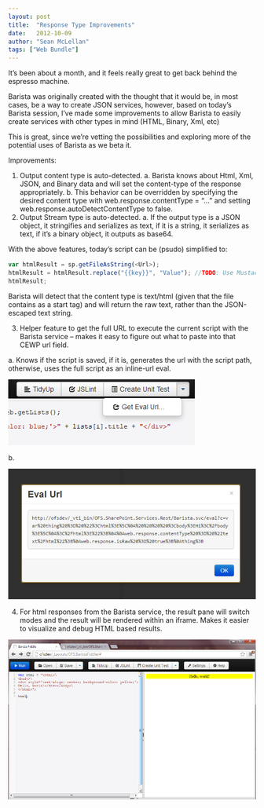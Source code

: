 ```yaml
---
layout: post
title:  "Response Type Improvements"
date:   2012-10-09
author: "Sean McLellan"
tags: ["Web Bundle"]
---
```

It’s been about a month, and it feels really great to get back behind the espresso machine.

Barista was originally created with the thought that it would be, in most cases, be a way to create JSON services, however, based on today’s Barista session, I’ve made some improvements to allow Barista to easily create services with other types in mind (HTML, Binary, Xml, etc)

This is great, since we’re vetting the possibilities and exploring more of the potential uses of Barista as we beta it.

Improvements:

1)	Output content type is auto-detected.
a.	Barista knows about Html, Xml, JSON, and Binary data and will set the content-type of the response appropriately.
b.	This behavior can be overridden by specifying the desired content type with web.response.contentType = “…” and setting web.response.autoDetectContentType to false.
2)	Output Stream type is auto-detected.
a.	If the output type is a JSON object, it stringifies and serializes as text, if it is a string, it serializes as text, if it’s a binary object, it outputs as base64.

With the above features, today’s script can be (psudo) simplified to:

```javascript
var htmlResult = sp.getFileAsString(<Url>);
htmlResult = htmlResult.replace("{{key}}", "Value"); //TODO: Use Mustache instead.
htmlResult;
```

Barista will detect that the content type is text/html (given that the file contains <html> as a start tag) and will return the raw text, rather than the JSON-escaped text string.

3)	Helper feature to get the full URL to execute the current script with the Barista service – makes it easy to figure out what to paste into that CEWP url field.

a.	Knows if the script is saved, if it is, generates the url with the script path, otherwise, uses the full script as an inline-url eval.

![alt text](/img/2012-10-09-response-type-improvements-01.png "Eval URL")

b.	 

![alt text](/img/2012-10-09-response-type-improvements-02.png "Eval Dialog")

4)	For html responses from the Barista service, the result pane will switch modes and the result will be rendered within an iframe. Makes it easier to visualize and debug HTML based results.
 
![alt text](/img/2012-10-09-response-type-improvements-03.png "HTML Response")
